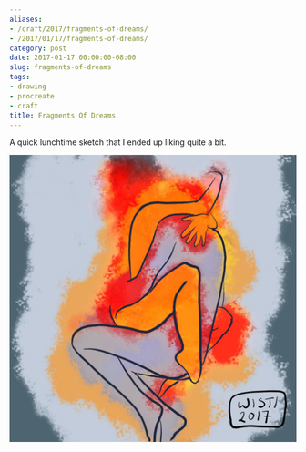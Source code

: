 ```yaml
---
aliases:
- /craft/2017/fragments-of-dreams/
- /2017/01/17/fragments-of-dreams/
category: post
date: 2017-01-17 00:00:00-08:00
slug: fragments-of-dreams
tags:
- drawing
- procreate
- craft
title: Fragments Of Dreams
---
```


A quick lunchtime sketch that I ended up liking quite a bit.

![attachments/img/2017/cover-2017-01-17.jpg](../../../attachments/img/2017/cover-2017-01-17.jpg)
